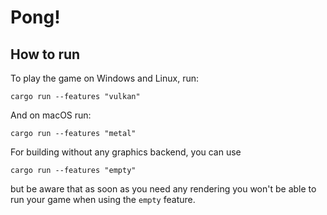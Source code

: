 # Pong!

## How to run

To play the game on Windows and Linux, run:

```
cargo run --features "vulkan"
```

And on macOS run:

```
cargo run --features "metal"
```

For building without any graphics backend, you can use

```
cargo run --features "empty"
```

but be aware that as soon as you need any rendering you won't be able to run your game when using
the `empty` feature.
